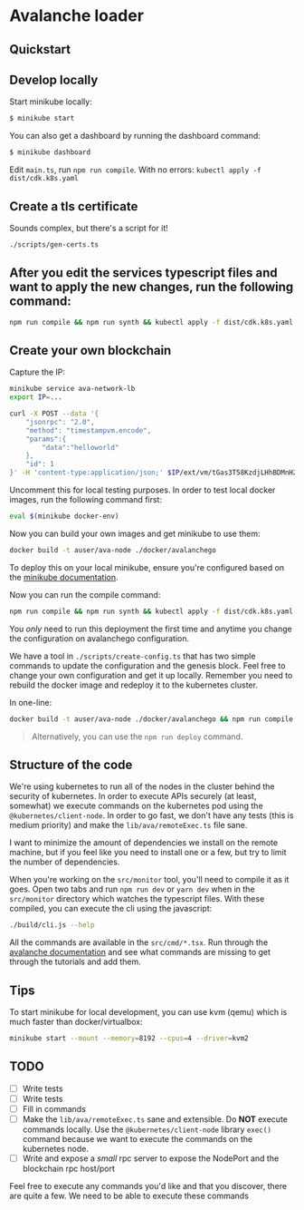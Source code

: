 # Avalanche loader

## Quickstart

## Develop locally

Start minikube locally:

```bash
$ minikube start
```

You can also get a dashboard by running the dashboard command:

```bash
$ minikube dashboard
```

Edit `main.ts`, run `npm run compile`. With no errors: `kubectl apply -f dist/cdk.k8s.yaml`

## Create a tls certificate

Sounds complex, but there's a script for it!

```bash
./scripts/gen-certs.ts
```

## After you edit the services typescript files and want to apply the new changes, run the following command:

```bash
npm run compile && npm run synth && kubectl apply -f dist/cdk.k8s.yaml
```

## Create your own blockchain

Capture the IP:

```bash
minikube service ava-network-lb
export IP=...
```

```bash
curl -X POST --data '{
    "jsonrpc": "2.0",
    "method": "timestampvm.encode",
    "params":{
        "data":"helloworld"
    },
    "id": 1
}' -H 'content-type:application/json;' $IP/ext/vm/tGas3T58KzdjLHhBDMnH2TvrddhqTji5iZAMZ3RXs2NLpSnhH
```

Uncomment this for local testing purposes. In order to test local docker images, run the following command first:

```bash
eval $(minikube docker-env)
```

Now you can build your own images and get minikube to use them:

```bash
docker build -t auser/ava-node ./docker/avalanchego
```

To deploy this on your local minikube, ensure you're configured based on the [minikube documentation](https://minikube.sigs.k8s.io/docs/start/).

Now you can run the compile command:

```bash
npm run compile && npm run synth && kubectl apply -f dist/cdk.k8s.yaml
```

You _only_ need to run this deployment the first time and anytime you change the configuration on avalanchego configuration.

We have a tool in `./scripts/create-config.ts` that has two simple commands to update the configuration and the genesis block. Feel free to change your own configuration and get it up locally. Remember you need to rebuild the docker image and redeploy it to the kubernetes cluster.

In one-line:

```bash
docker build -t auser/ava-node ./docker/avalanchego && npm run compile && npm run synth && kubectl apply -f dist/cdk.k8s.yaml
```

> Alternatively, you can use the `npm run deploy` command.

## Structure of the code

We're using kubernetes to run all of the nodes in the cluster behind the security of kubernetes. In order to execute APIs securely (at least, somewhat) we execute commands on the kubernetes pod using the `@kubernetes/client-node`. In order to go fast, we don't have any tests (this is medium priority) and make the `lib/ava/remoteExec.ts` file sane.

I want to minimize the amount of dependencies we install on the remote machine, but if you feel like you need to install one or a few, but try to limit the number of dependencies.

When you're working on the `src/monitor` tool, you'll need to compile it as it goes. Open two tabs and run `npm run dev` or `yarn dev` when in the `src/monitor` directory which watches the typescript files. With these compiled, you can execute the cli using the javascript:

```bash
./build/cli.js --help
```

All the commands are available in the `src/cmd/*.tsx`. Run through the [avalanche documentation](https://www.avax.network/build) and see what commands are missing to get through the tutorials and add them.

## Tips

To start minikube for local development, you can use kvm (qemu) which is much faster than docker/virtualbox:

```bash
minikube start --mount --memory=8192 --cpus=4 --driver=kvm2
```

## TODO

- [ ] Write tests
- [ ] Write tests
- [ ] Fill in commands
- [ ] Make the `lib/ava/remoteExec.ts` sane and extensible. Do **NOT** execute commands locally. Use the `@kubernetes/client-node` library `exec()` command because we want to execute the commands on the kubernetes node.
- [ ] Write and expose a _small_ rpc server to expose the NodePort and the blockchain rpc host/port

Feel free to execute any commands you'd like and that you discover, there are quite a few. We need to be able to execute these commands
